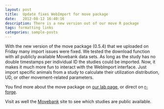 ```yaml
---
layout: post
title:  Update fixes WebImport for move package
date:   2012-08-12 16:40:16
description: There is a new version out of our move R package
tags: formatting links
categories: sample-posts
---
```


With the new version of the move package (0.5.4) that we uploaded on Friday many import issues were fixed. We tested the download function with all publicly available Movebank data sets. As long as the study has no double timestamps per individual ID the studies could be imported. Now, it makes it much more fun to interact with the WebImport interface. Just import specific animals from a study to calculate their utilization distribution, UD, or other movement-related parameters.

You find more about the move package on [our lab page](http://computational-ecology.com/main-move.html), or direct on [r-forge](http://r-forge.r-project.org/R/?group_id=1349).

Visit as well the [Movebank](https://www.movebank.org/) site to see which studies are public available.